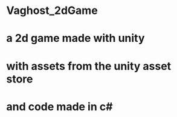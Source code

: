 # Vaghost_2dGame
# a 2d game made with unity 
# with assets from the unity asset store
# and code made in c#
